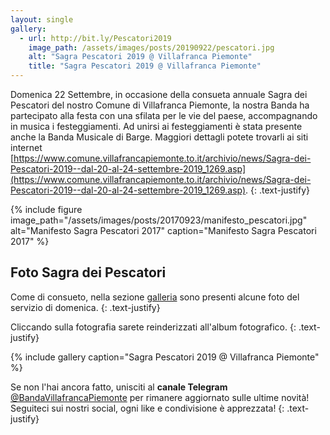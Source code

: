 ```yaml
---
layout: single
gallery:
  - url: http://bit.ly/Pescatori2019
    image_path: /assets/images/posts/20190922/pescatori.jpg
    alt: "Sagra Pescatori 2019 @ Villafranca Piemonte"
    title: "Sagra Pescatori 2019 @ Villafranca Piemonte"
---
```

Domenica 22 Settembre, in occasione della consueta annuale Sagra dei Pescatori del nostro Comune di Villafranca Piemonte, la nostra Banda ha partecipato alla festa con una sfilata per le vie del paese, accompagnando in musica i festeggiamenti. Ad unirsi ai festeggiamenti è stata presente anche la Banda Musicale di Barge. Maggiori dettagli potete trovarli ai siti internet [https://www.comune.villafrancapiemonte.to.it/archivio/news/Sagra-dei-Pescatori-2019--dal-20-al-24-settembre-2019_1269.asp](https://www.comune.villafrancapiemonte.to.it/archivio/news/Sagra-dei-Pescatori-2019--dal-20-al-24-settembre-2019_1269.asp).
{: .text-justify}

{% include figure image_path="/assets/images/posts/20170923/manifesto_pescatori.jpg" alt="Manifesto Sagra Pescatori 2017" caption="Manifesto Sagra Pescatori 2017" %}

## Foto Sagra dei Pescatori

Come di consueto, nella sezione [galleria](/galleria) sono presenti alcune foto del servizio di domenica.
{: .text-justify}

Cliccando sulla fotografia sarete reinderizzati all'album fotografico.
{: .text-justify}

{% include gallery caption="Sagra Pescatori 2019 @ Villafranca Piemonte" %}

Se non l'hai ancora fatto, unisciti al **canale Telegram** [@BandaVillafrancaPiemonte](https://t.me/BandaVillafrancaPiemonte) per rimanere aggiornato sulle ultime novità! Seguiteci sui nostri social, ogni like e condivisione è apprezzata!
{: .text-justify}

